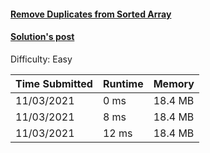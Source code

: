 #### [Remove Duplicates from Sorted Array](https://leetcode.com/problems/remove-duplicates-from-sorted-array/)

#### [Solution's post](https://leetcode.com/problems/remove-duplicates-from-sorted-array/discuss/1557494/c-easiest-and-fastest-solution-std-0ms)

Difficulty: Easy

| Time Submitted | Runtime | Memory  |
|----------------|---------|---------|
| 11/03/2021     | 0 ms    | 18.4 MB |
| 11/03/2021     | 8 ms    | 18.4 MB |
| 11/03/2021     | 12 ms   | 18.4 MB |